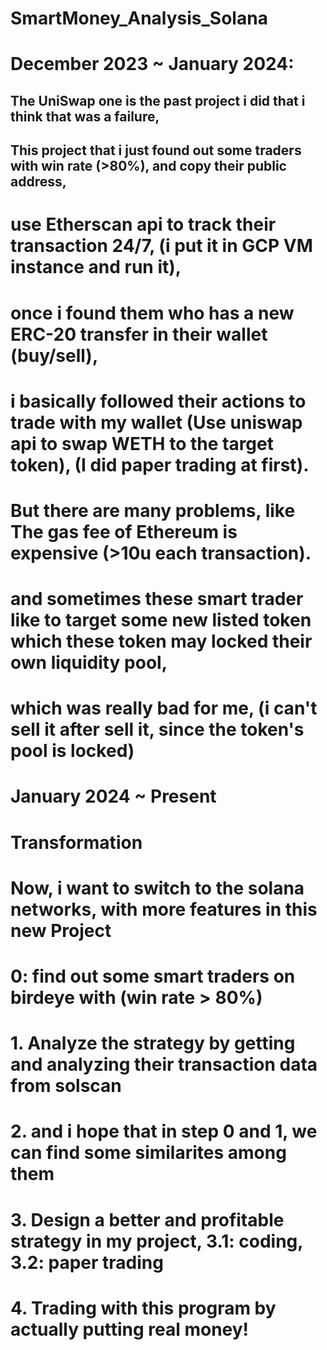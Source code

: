# SmartMoney_Analysis_Solana
# December 2023 ~ January 2024:
## The UniSwap one is the past project i did that i think that was a failure,
## This project that i just found out some traders with win rate (>80%), and copy their public address, 
# use Etherscan api to track their transaction 24/7, (i put it in GCP VM instance and run it), 
# once i found them who has a new ERC-20 transfer in their wallet (buy/sell),
# i basically followed their actions to trade with my wallet (Use uniswap api to swap WETH to the target token), (I did paper trading at first).
# But there are many problems, like The gas fee of Ethereum is expensive (>10u each transaction).
# and sometimes these smart trader like to target some new listed token which these token may locked their own liquidity pool,
# which was really bad for me, (i can't sell it after sell it, since the token's pool is locked)

# January 2024 ~ Present
# Transformation
# Now, i want to switch to the solana networks, with more features in this new Project
# 0: find out some smart traders on birdeye with (win rate > 80%)
# 1. Analyze the strategy by getting and analyzing their transaction data from solscan
# 2. and i hope that in step 0 and 1, we can find some similarites among them
# 3. Design a better and profitable strategy in my project, 3.1: coding, 3.2: paper trading
# 4. Trading with this program by actually putting real money! 
